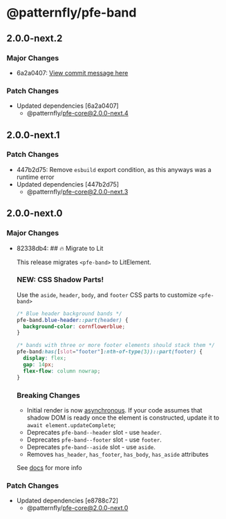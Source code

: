 # @patternfly/pfe-band

## 2.0.0-next.2

### Major Changes

- 6a2a0407: [View commit message here](https://gist.github.com/heyMP/200fc0b840690541475923facba393ab)

### Patch Changes

- Updated dependencies [6a2a0407]
  - @patternfly/pfe-core@2.0.0-next.4

## 2.0.0-next.1

### Patch Changes

- 447b2d75: Remove `esbuild` export condition, as this anyways was a runtime error
- Updated dependencies [447b2d75]
  - @patternfly/pfe-core@2.0.0-next.3

## 2.0.0-next.0

### Major Changes

- 82338db4: ## 🔥 Migrate to Lit

  This release migrates `<pfe-band>` to LitElement.

  ### NEW: CSS Shadow Parts!

  Use the `aside`, `header`, `body`, and `footer` CSS parts to customize `<pfe-band>`

  ```css
  /* Blue header background bands */
  pfe-band.blue-header::part(header) {
    background-color: cornflowerblue;
  }

  /* bands with three or more footer elements should stack them */
  pfe-band:has([slot="footer"]:nth-of-type(3))::part(footer) {
    display: flex;
    gap: 14px;
    flex-flow: column nowrap;
  }
  ```

  ### Breaking Changes

  - Initial render is now [asynchronous](https://lit.dev/docs/components/lifecycle/#reactive-update-cycle).
    If your code assumes that shadow DOM is ready once the element is constructed, update it to `await element.updateComplete`;
  - Deprecates `pfe-band--header` slot - use `header`.
  - Deprecates `pfe-band--footer` slot - use `footer`.
  - Deprecates `pfe-band--aside` slot - use `aside`.
  - Removes `has_header`, `has_footer`, `has_body`, `has_aside` attributes

  See [docs](https://patternflyelements.org/components/band/) for more info

### Patch Changes

- Updated dependencies [e8788c72]
  - @patternfly/pfe-core@2.0.0-next.0
